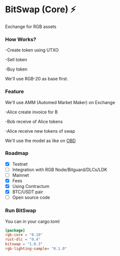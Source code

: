 # BitSwap (Core) ⚡

Exchange for RGB assets

### How Works?

-Create token using UTXO

-Sell token

-Buy token

We'll use RGB-20 as base first.

### Feature

We'll use AMM (Automed Market Maker) on Exchange

-Alice create invoice for B

-Bob receive of Alice tokens 

-Alice receive new tokens of swap

We'll use the model as like on [OBD](https://github.com/omnilaboratory/OmniBOLT-spec/blob/master/OmniBOLT-06-Automatic-Market-Maker-and-DEX.md)

### Roadmap

- [X] Testnet
- [ ] Integration with RGB Node/Bitguard/DLCs/LDK
- [ ] Mainnet
- [x] Fees
- [X] Using Contractum
- [X] BTC/USDT pair
- [ ] Open source code

### Run BitSwap

You can in your cargo.toml

```cargo.toml
[package]
rgb-core = "0.10"
rust-dlc = "0.4"
bitswap = "1.0.3"
rgb-lighting-sample= "0.1.0"

